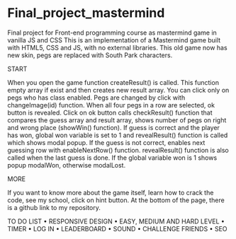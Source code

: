 # Final_project_mastermind
Final project for Front-end programming course as mastermind game in vanilla JS and CSS
This is an implementation of a Mastermind game built with HTML5, CSS and JS, with no external libraries. This old game now has new skin, pegs are replaced with South Park characters. 

START

When you open the game function createResult() is called. This function empty array if exist and then creates new result array. You can click only on pegs who has class enabled. Pegs are changed by click with changeImage(id) function. When all four pegs in a row are selected, ok button is revealed. Click on ok button calls checkResult() function that compares the guess array and result array, shows number of pegs on right and wrong place (showWin() function). If guess is correct and the player has won, global won variable  is set to 1 and revealResult() function is called which shows modal popup.  If the guess is not correct, enables next guessing row with enableNextRow() function. revealResult() function is also called when the last guess is done. If the global variable won is 1 shows popup modalWon, otherwise modalLost. 

MORE 

If you want to know more about the game itself, learn how to crack the code, see my school, click on hint button. At the bottom of the page, there is a github link to my repository.  

TO DO LIST
    • RESPONSIVE DESIGN
    • EASY, MEDIUM AND HARD LEVEL
    • TIMER
    • LOG IN
    • LEADERBOARD
    • SOUND
    • CHALLENGE FRIENDS
    • SEO
